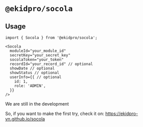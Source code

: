 # `@ekidpro/socola`

## Usage

```
import { Socola } from '@ekidpro/socola';

<Socola
  moduleId="your_module_id"
  secretKey="your_secret_key"
  socolaToken="your_token"
  recordId="your_record_id" // optional
  showDate // optional
  showStatus // optional
  userInfo={{ // optional
    id: 1,
    role: 'ADMIN',
  }}
/>
```

We are still in the development

So, if you want to make the first try, check it on: https://ekidpro-vn.github.io/socola